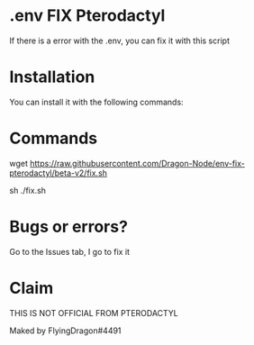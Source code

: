 # .env FIX Pterodactyl
If there is a error with the .env, you can fix it with this script

# Installation
You can install it with the following commands:
# Commands
wget https://raw.githubusercontent.com/Dragon-Node/env-fix-pterodactyl/beta-v2/fix.sh 

sh ./fix.sh

# Bugs or errors?
Go to the Issues tab, I go to fix it

# Claim
THIS IS NOT OFFICIAL FROM PTERODACTYL

Maked by FlyingDragon#4491
